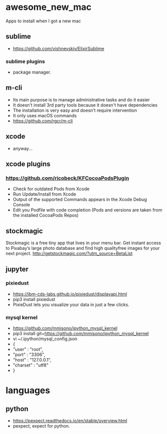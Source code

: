 # awesome_new_mac
   Apps to install when I got a new mac
   
## sublime
   * https://github.com/vishnevskiy/ElixirSublime
### sublime plugins
   * package manager.
   
## m-cli 
   * Its main purpose is to manage administrative tasks and do it easier
   * It doesn't install 3rd party tools because it doesn't have dependencies
   * The installation is very easy and doesn't require intervention
   * It only uses macOS commands
   * https://github.com/rgcr/m-cli
   
## xcode
   * anyway...
  
## xcode plugins
### https://github.com/ricobeck/KFCocoaPodsPlugin 
   * Check for outdated Pods from Xcode
   * Run Update/Install from Xcode
   * Output of the supported Commands appears in the Xcode Debug Console
   * Edit you Podfile with code completion (Pods and versions are taken from the installed CocoaPods Repos)
## stockmagic
Stockmagic is a free tiny app that lives in your menu bar. Get instant access to Pixabay’s large photo database and find high quality​ free images for your next project.
http://getstockmagic.com/?utm_source=BetaList

## jupyter

### pixiedust

 * https://ibm-cds-labs.github.io/pixiedust/displayapi.html
 * pip3 install pixiedust
 * PixieDust lets you visualize your data in just a few clicks. 
### mysql kernel 
 * https://github.com/mmisono/ipython_mysql_kernel
 * pip3 install git+https://github.com/mmisono/ipython_mysql_kernel
 * vi ~/.ipython/mysql_config.json
 * {
 *   "user"     : "root",
 *   "port"     : "3306",
 *   "host"     : "127.0.0.1",
 *   "charset"  : "utf8"
 * }
# languages
## python
* https://pexpect.readthedocs.io/en/stable/overview.html
* pexpect, expect for python.
